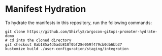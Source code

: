 # Manifest Hydration

To hydrate the manifests in this repository, run the following commands:

```shell
git clone https://github.com/Shirly8/argocon-gitops-promoter-hydrate-demo
# cd into the cloned directory
git checkout 8ab185a4d5adb818f0bf28e059f479cb0db6bb37
kustomize build ./user-configuration/staging/integration
```
